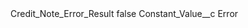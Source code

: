 <?xml version="1.0" encoding="UTF-8"?>
<CustomMetadata xmlns="http://soap.sforce.com/2006/04/metadata" xmlns:xsi="http://www.w3.org/2001/XMLSchema-instance" xmlns:xsd="http://www.w3.org/2001/XMLSchema">
    <label>Credit_Note_Error_Result</label>
    <protected>false</protected>
    <values>
        <field>Constant_Value__c</field>
        <value xsi:type="xsd:string">Error</value>
    </values>
</CustomMetadata>
